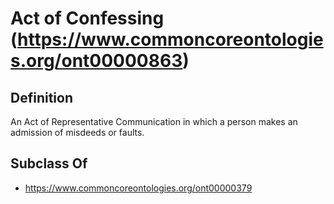 # Act of Confessing (https://www.commoncoreontologies.org/ont00000863)

## Definition
An Act of Representative Communication in which a person makes an admission of misdeeds or faults.

## Subclass Of
- https://www.commoncoreontologies.org/ont00000379

